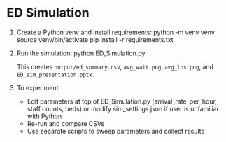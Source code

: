 ED Simulation
=============

1. Create a Python venv and install requirements:
   python -m venv venv
   source venv/bin/activate
   pip install -r requirements.txt

2. Run the simulation:
   python ED_Simulation.py

   This creates `output/ed_summary.csv`, `avg_wait.png`, `avg_los.png`,
   and `ED_sim_presentation.pptx`.

3. To experiment:
   - Edit parameters at top of ED_Simulation.py (arrival_rate_per_hour, staff counts, beds) or modify sim_settings.json if user is unfamiliar with Python
   - Re-run and compare CSVs
   - Use separate scripts to sweep parameters and collect results
